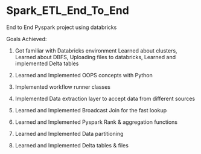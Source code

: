 # Spark_ETL_End_To_End
End to End Pyspark project using databricks

Goals Achieved:

1. Got familiar with Databricks environment
     Learned about clusters,
     Learned about DBFS,
     Uploading files to databricks,
     Learned and implemented Delta tables
     
2. Learned and Implemented OOPS concepts with Python

3. Implemented workflow runner classes

4. Implemented Data extraction layer to accept data from different sources

5. Learned and Implemented Broadcast Join for the fast lookup 

6. Learned and Implemented Pyspark Rank & aggregation functions

7. Learned and Implemented Data partitioning

8. Learned and Implemented Delta tables & files
